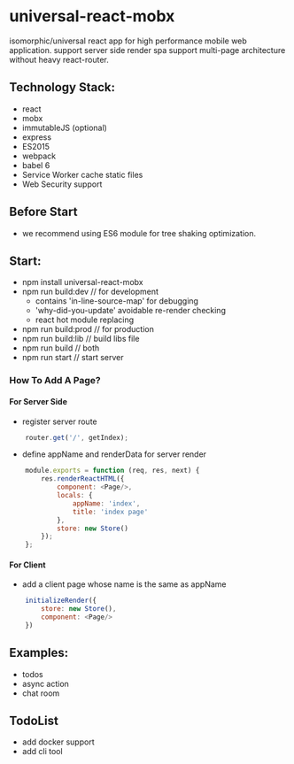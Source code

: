 # universal-react-mobx
isomorphic/universal react app for high performance mobile web application.
support server side render spa
support multi-page architecture without heavy react-router.


## Technology Stack:
- react
- mobx
- immutableJS (optional)
- express
- ES2015
- webpack
- babel 6
- Service Worker cache static files
- Web Security support

## Before Start
- we recommend using ES6 module for tree shaking optimization.

## Start:
- npm install universal-react-mobx
- npm run build:dev   // for development
    - contains 'in-line-source-map' for debugging
    - 'why-did-you-update' avoidable re-render checking
    - react hot module replacing
- npm run build:prod  // for production
- npm run build:lib   // build libs file
- npm run build       // both
- npm run start       // start server


### How To Add A Page?
#### For Server Side
* register server route
``` javascript
    router.get('/', getIndex);
```
* define appName and renderData for server render
``` javascript
    module.exports = function (req, res, next) {
        res.renderReactHTML({
            component: <Page/>,
            locals: {
                appName: 'index',
                title: 'index page'
            },
            store: new Store()
        });
    };
```

#### For Client
* add a client page whose name is the same as appName
``` javascript
    initializeRender({
        store: new Store(),
        component: <Page/>
    })
```

## Examples:
* todos
* async action
* chat room

## TodoList
* add docker support
* add cli tool

